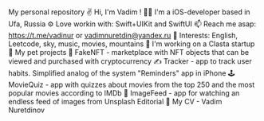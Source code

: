 My personal repository ✌️ Hi, I'm Vadim ! 🧑‍💻 I'm a iOS-developer based in Ufa, Russia ⚙️ Love workin with: Swift+UIKit and SwiftUI 📫 Reach me asap: https://t.me/vadinur or vadimnuretdin@yandex.ru 🌱 Interests: English, Leetcode, sky, music, movies, mountains 🦸 I'm working on a Clasta startup 🫶 My pet projects 🛒 FakeNFT - marketplace with NFT objects that can be viewed and purchased with cryptocurrency ✍️ Tracker - app to track user habits. Simplified analog of the system "Reminders" app in iPhone 🕹️ MovieQuiz - app with quizzes about movies from the top 250 and the most popular movies according to IMDb 📸 ImageFeed - app for watching an endless feed of images from Unsplash Editorial 🔖 My CV - Vadim Nuretdinov
